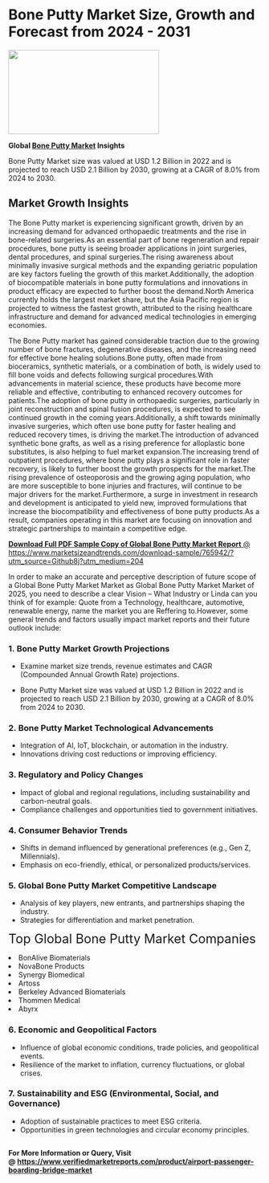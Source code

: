 <H1>Bone Putty Market Size, Growth and Forecast from 2024 - 2031</H1><img class="aligncenter size-medium wp-image-584254" src="https://thirdeyenews.in/wp-content/uploads/2024/09/Global-Market-Research-300x168.jpeg" alt="" width="300" height="168" /><p><strong>Global&nbsp;<a href="https://www.marketsizeandtrends.com/download-sample/765942/?utm_source=Github8j?utm_medium=204">Bone Putty Market</a> Insights</strong></p><p>Bone Putty Market size was valued at USD 1.2 Billion in 2022 and is projected to reach USD 2.1 Billion by 2030, growing at a CAGR of 8.0% from 2024 to 2030.</p><p><h2>Market Growth Insights</h2> <p>The Bone Putty market is experiencing significant growth, driven by an increasing demand for advanced orthopaedic treatments and the rise in bone-related surgeries.As an essential part of bone regeneration and repair procedures, bone putty is seeing broader applications in joint surgeries, dental procedures, and spinal surgeries.The rising awareness about minimally invasive surgical methods and the expanding geriatric population are key factors fueling the growth of this market.Additionally, the adoption of biocompatible materials in bone putty formulations and innovations in product efficacy are expected to further boost the demand.North America currently holds the largest market share, but the Asia Pacific region is projected to witness the fastest growth, attributed to the rising healthcare infrastructure and demand for advanced medical technologies in emerging economies.</p> <p><a href="#"></a></p> <p>The Bone Putty market has gained considerable traction due to the growing number of bone fractures, degenerative diseases, and the increasing need for effective bone healing solutions.Bone putty, often made from bioceramics, synthetic materials, or a combination of both, is widely used to fill bone voids and defects following surgical procedures.With advancements in material science, these products have become more reliable and effective, contributing to enhanced recovery outcomes for patients.The adoption of bone putty in orthopaedic surgeries, particularly in joint reconstruction and spinal fusion procedures, is expected to see continued growth in the coming years.Additionally, a shift towards minimally invasive surgeries, which often use bone putty for faster healing and reduced recovery times, is driving the market.The introduction of advanced synthetic bone grafts, as well as a rising preference for alloplastic bone substitutes, is also helping to fuel market expansion.The increasing trend of outpatient procedures, where bone putty plays a significant role in faster recovery, is likely to further boost the growth prospects for the market.The rising prevalence of osteoporosis and the growing aging population, who are more susceptible to bone injuries and fractures, will continue to be major drivers for the market.Furthermore, a surge in investment in research and development is anticipated to yield new, improved formulations that increase the biocompatibility and effectiveness of bone putty products.As a result, companies operating in this market are focusing on innovation and strategic partnerships to maintain a competitive edge.</p> <p><a href="#"></p><p><span class=""><strong>Download Full PDF Sample Copy of Global Bone Putty Market Report</strong> @ <a href="https://www.marketsizeandtrends.com/download-sample/765942/?utm_source=Github8j?utm_medium=204" target="_blank">https://www.marketsizeandtrends.com/download-sample/765942/?utm_source=Github8j?utm_medium=204</a></span></p><p>In order to make an accurate and perceptive description of future scope of a Global&nbsp;Bone Putty Market Market as Global&nbsp;Bone Putty Market Market of 2025, you need to describe a clear Vision &ndash; What Industry or Linda can you think of for example: Quote from a Technology, healthcare, automotive, renewable energy, name the market you are Reffering to.However, some general trends and factors usually impact market reports and their future outlook include:</p><h3>1.&nbsp;<strong>Bone Putty Market Growth Projections</strong></h3><ul><li>Examine market size trends, revenue estimates and CAGR (Compounded Annual Growth Rate) projections.</li><li><p>Bone Putty Market size was valued at USD 1.2 Billion in 2022 and is projected to reach USD 2.1 Billion by 2030, growing at a CAGR of 8.0% from 2024 to 2030.</p></li></ul><h3>2.&nbsp;<strong>Bone Putty Market Technological Advancements</strong></h3><ul><li>Integration of AI, IoT, blockchain, or automation in the industry.</li><li>Innovations driving cost reductions or improving efficiency.</li></ul><h3>3.&nbsp;<strong>Regulatory and Policy Changes</strong></h3><ul><li>Impact of global and regional regulations, including sustainability and carbon-neutral goals.</li><li>Compliance challenges and opportunities tied to government initiatives.</li></ul><h3>4.&nbsp;<strong>Consumer Behavior Trends</strong></h3><ul><li>Shifts in demand influenced by generational preferences (e.g., Gen Z, Millennials).</li><li>Emphasis on eco-friendly, ethical, or personalized products/services.</li></ul><h3>5.&nbsp;<strong>Global Bone Putty Market Competitive Landscape</strong></h3><ul><li>Analysis of key players, new entrants, and partnerships shaping the industry.</li><li>Strategies for differentiation and market penetration.</li></ul><p data-pm-slice="1 1 []"><span style="color: inherit; font-family: inherit; font-size: 25px;">Top Global Bone Putty Market Companies</span></p><div class="" data-test-id=""><p><li>BonAlive Biomaterials</li><li> NovaBone Products</li><li> Synergy Biomedical</li><li> Artoss</li><li> Berkeley Advanced Biomaterials</li><li> Thommen Medical</li><li> Abyrx</li></p></div><h3>6.&nbsp;<strong>Economic and Geopolitical Factors</strong></h3><ul><li>Influence of global economic conditions, trade policies, and geopolitical events.</li><li>Resilience of the market to inflation, currency fluctuations, or global crises.</li></ul><h3>7.&nbsp;<strong>Sustainability and ESG (Environmental, Social, and Governance)</strong></h3><ul><li>Adoption of sustainable practices to meet ESG criteria.</li><li>Opportunities in green technologies and circular economy principles.</li></ul><h2><strong style="font-size: 14px;">For More Information or Query, Visit @&nbsp;</strong><a style="background-color: #ffffff; font-size: 14px;" href="https://www.marketsizeandtrends.com/report/bone-putty-market/" target="_blank">https://www.verifiedmarketreports.com/product/airport-passenger-boarding-bridge-market</a></h2>